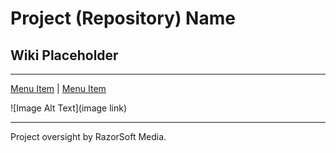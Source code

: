 # Project (Repository) Name  
## Wiki Placeholder
____________________________________________________________________________________________________  
[Menu Item][1] | [Menu Item][2]  


![Image Alt Text](image link)
  
  
____________________________________________________________________________________________________   
Project oversight by RazorSoft Media. 

[1]: link
[2]: link
